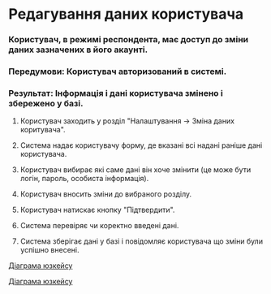 # Редагування даних користувача 

### Користувач, в режимі респондента, має доступ до зміни даних зазначених в його акаунті.

### Передумови: Користувач авторизований в системі.

### Результат: Інформація і дані користувача змінено і збережено у базі. 

1. Користувач заходить у розділ "Налаштування -> Зміна даних коритувача".

2. Система надає користувачу форму, де вказані всі надані раніше дані користувача.

3. Користувач вибирає які саме дані він хоче змінити (це може бути логін, пароль, особиста інформація).

4. Користувач вносить зміни до вибраного розділу.

5. Користувач натискає кнопку "Підтвердити".

6. Система перевіряє чи коректно введені дані.

7. Система зберігає дані у базі і повідомляє користувача що зміни були успішно внесені.

[Діаграма юзкейсу](https://github.com/ip-85/System-Dynamics/blob/master/Doc/UMLDiagrams/scenarios/user/Diagrams/UC1-AccChanging.md)

[Діаграма юзкейсу](https://github.com/ip-85/System-Dynamics/blob/master/Doc/UMLDiagrams/scenarios/user/Diagrams/UC2-polls.md)
